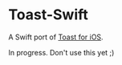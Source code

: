 Toast-Swift
=============
A Swift port of [Toast for iOS](https://github.com/scalessec/Toast "Toast").

In progress. Don't use this yet ;)
